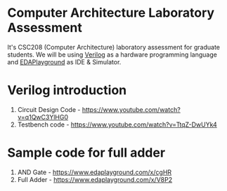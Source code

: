 # Computer Architecture Laboratory Assessment
It's CSC208 (Computer Architecture) laboratory assessment for graduate students. We will be using [Verilog](https://en.wikipedia.org/wiki/Verilog) as a hardware programming language and [EDAPlayground](https://www.edaplayground.com/) as IDE & Simulator.

# Verilog introduction
1. Circuit Design Code - https://www.youtube.com/watch?v=q1QwC3YlHG0
1. Testbench code - https://www.youtube.com/watch?v=TtqZ-DwUYk4

# Sample code for full adder
1. AND Gate - https://www.edaplayground.com/x/cgHR
1. Full Adder - https://www.edaplayground.com/x/V8P2
